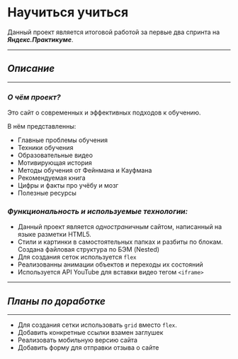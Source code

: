 # **Научиться учиться**
Данный проект является итоговой работой за первые два спринта на ***Яндекс.Практикуме***.

---
## *Описание*

---
### ***О чём проект?***

Это сайт о современных и эффективных подходов к обучению.

В нём представленны:

* Главные проблемы обучения
* Техники обучения
* Образовательные видео
* Мотивирующая история
* Методы обучения от Фейнмана и Кауфмана
* Рекомендуемая книга
* Цифры и факты про учёбу и мозг
* Полезные ресурсы

### ***Функциональность и используемые технологии:***

* Данный проект является *одностраничным* сайтом, написанный на языке разметки HTML5.
* Стили и картинки в самостоятельных папках и разбиты по блокам. Создана файловая структура по БЭМ (Nested)
* Для создания сеток используется  `flex`
* Реализованны анимации объектов и переходы их состояний
* Используется API YouTube для вставки видео тегом `<iframe>`
---
## *Планы по доработке*

---

- Для создания сетки использовать `grid` вместо `flex`.
- Добавить конкретные ссылки взамен заглушек
- Реализовать мобильную версию сайта
- Добавить форму для отправки отзыва о сайте
